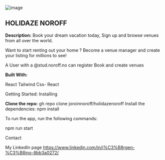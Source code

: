 ![image](https://github.com/joroinnoroff/holidazenoroff/assets/112621392/f7e5bccd-6c4b-4aca-9984-389f194190e3)



## HOLIDAZE NOROFF

**Description:**
Book your dream vacation today, Sign up and browse venues from all over the world.

Want to start renting out your home ? Become a venue manager and create your listing for millions to see!

A User with a @stud.noroff.no can register 
Book and create venues

 
**Built With:**

React
Tailwind Css-
React


Getting Started:
Installing


**Clone the repo:**
gh repo clone joroinnoroff/holidazenoroff
Install the dependencies:
npm install

To run the app, run the following commands:

npm run start
 

Contact

My LinkedIn page
https://www.linkedin.com/in/j%C3%B8rgen-%C3%B8ino-8bb3a0272/
